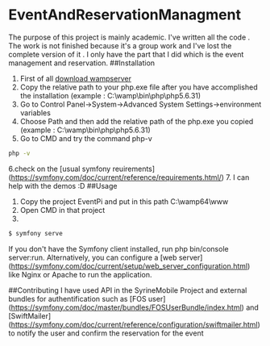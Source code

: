 # EventAndReservationManagment
The purpose of this project is mainly academic. I've written all the code . The work is not finished because it's a group work and I've lost the complete version of it . I only have the part that I did which is the event management and reservation. 
##Installation
1. First of all [download wampserver](http://www.wampserver.com/en/download-wampserver-64bits/) 
2. Copy the relative path to your php.exe file after you have accomplished the installation (example : C:\wamp\bin\php\php5.6.31)
3. Go to Control Panel->System->Advanced System Settings->environment variables
4. Choose Path and then add  the relative path of the php.exe you copied  (example : C:\wamp\bin\php\php5.6.31)
5. Go to CMD and try the command php-v

```bash
php -v
```
6.check on the [usual symfony reuirements] (https://symfony.com/doc/current/reference/requirements.html/)
7. I can help with the demos :D
##Usage 
1. Copy the project EventPi and put in this path C:\wamp64\www
2. Open CMD in that project
3.


```bash
$ symfony serve

```

If you don't have the Symfony client installed, run php bin/console server:run. Alternatively, you can configure a [web server] (https://symfony.com/doc/current/setup/web_server_configuration.html) like Nginx or Apache to run the application.

##Contributing 
I have used API in the SyrineMobile Project and external bundles for authentification such as [FOS user] (https://symfony.com/doc/master/bundles/FOSUserBundle/index.html)  and [SwiftMailer] (https://symfony.com/doc/current/reference/configuration/swiftmailer.html) to notify the user and confirm the reservation for the event  
